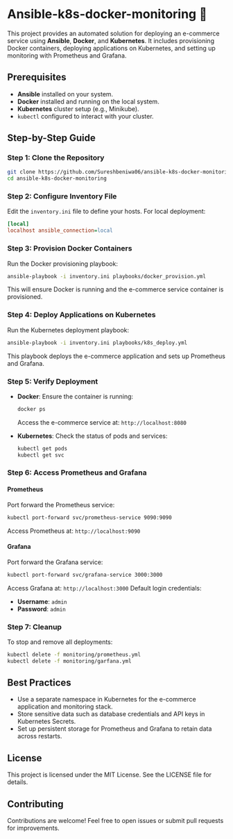#  Ansible-k8s-docker-monitoring 🚀

This project provides an automated solution for deploying an e-commerce service using **Ansible**, **Docker**, and **Kubernetes**. It includes provisioning Docker containers, deploying applications on Kubernetes, and setting up monitoring with Prometheus and Grafana.


## Prerequisites
- **Ansible** installed on your system.
- **Docker** installed and running on the local system.
- **Kubernetes** cluster setup (e.g., Minikube).
- `kubectl` configured to interact with your cluster.

## Step-by-Step Guide

### Step 1: Clone the Repository
```bash
git clone https://github.com/Sureshbeniwa06/ansible-k8s-docker-monitoring.git
cd ansible-k8s-docker-monitoring
```

### Step 2: Configure Inventory File
Edit the `inventory.ini` file to define your hosts. For local deployment:
```ini
[local]
localhost ansible_connection=local
```

### Step 3: Provision Docker Containers
Run the Docker provisioning playbook:
```bash
ansible-playbook -i inventory.ini playbooks/docker_provision.yml
```
This will ensure Docker is running and the e-commerce service container is provisioned.

### Step 4: Deploy Applications on Kubernetes
Run the Kubernetes deployment playbook:
```bash
ansible-playbook -i inventory.ini playbooks/k8s_deploy.yml
```
This playbook deploys the e-commerce application and sets up Prometheus and Grafana.

### Step 5: Verify Deployment
- **Docker**: Ensure the container is running:
  ```bash
  docker ps
  ```
  Access the e-commerce service at: `http://localhost:8080`

- **Kubernetes**: Check the status of pods and services:
  ```bash
  kubectl get pods
  kubectl get svc
  ```

### Step 6: Access Prometheus and Grafana
#### Prometheus
Port forward the Prometheus service:
```bash
kubectl port-forward svc/prometheus-service 9090:9090
```
Access Prometheus at: `http://localhost:9090`

#### Grafana
Port forward the Grafana service:
```bash
kubectl port-forward svc/grafana-service 3000:3000
```
Access Grafana at: `http://localhost:3000`
Default login credentials:
- **Username**: `admin`
- **Password**: `admin`

### Step 7: Cleanup
To stop and remove all deployments:
```bash
kubectl delete -f monitoring/prometheus.yml
kubectl delete -f monitoring/garfana.yml
```

## Best Practices
- Use a separate namespace in Kubernetes for the e-commerce application and monitoring stack.
- Store sensitive data such as database credentials and API keys in Kubernetes Secrets.
- Set up persistent storage for Prometheus and Grafana to retain data across restarts.

## License
This project is licensed under the MIT License. See the LICENSE file for details.

## Contributing
Contributions are welcome! Feel free to open issues or submit pull requests for improvements.
